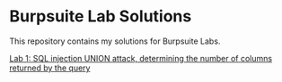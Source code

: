 # Burpsuite Lab Solutions
This repository contains my solutions for Burpsuite Labs.


[Lab 1: SQL injection UNION attack, determining the number of columns returned by the query](https://github.com/M-Faheem-Khan/Burpsuite-Lab-Solutions/blob/main/lab1.md)


<!-- EOF -->
